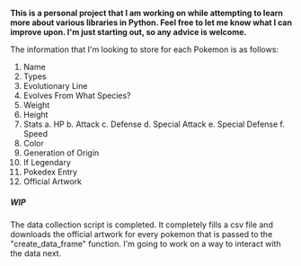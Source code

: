 **This is a personal project that I am working on while attempting to learn more about various libraries in Python. Feel free to let me know what I can improve upon. I'm just starting out, so any advice is welcome.**

The information that I'm looking to store for each Pokemon is as follows:

1. Name
2. Types
3. Evolutionary Line
4. Evolves From What Species?
5. Weight
6. Height
7. Stats
    a. HP
    b. Attack
    c. Defense
    d. Special Attack
    e. Special Defense
    f. Speed
8. Color
9. Generation of Origin
10. If Legendary
11. Pokedex Entry
12. Official Artwork

<h5>WIP</h5>

The data collection script is completed. It completely fills a csv file and downloads the official artwork for every pokemon that is passed to the "create_data_frame" function. I'm going to work on a way to interact with the data next.